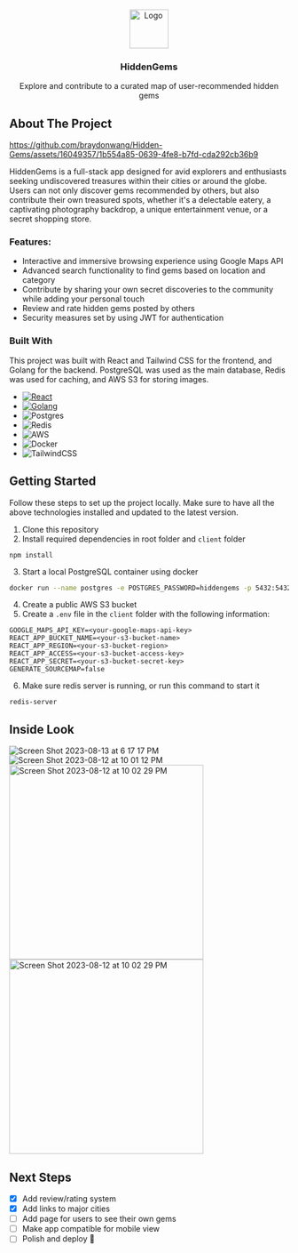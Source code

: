 <a name="readme-top"></a>

<!-- PROJECT LOGO -->
<br />
<div align="center">
  <a href="https://github.com/othneildrew/Best-README-Template">
    <img src="https://hiddengemsbw.s3.us-east-2.amazonaws.com/1691961203307_logo.png" alt="Logo" height="70">
  </a>

  <h3 align="center">HiddenGems</h3>
  <p align="center">Explore and contribute to a curated map of user-recommended hidden gems</p>
</div>

<!-- ABOUT THE PROJECT -->
## About The Project


https://github.com/braydonwang/Hidden-Gems/assets/16049357/1b554a85-0639-4fe8-b7fd-cda292cb36b9



HiddenGems is a full-stack app designed for avid explorers and enthusiasts seeking undiscovered treasures within their cities or around the globe. Users can not only discover gems recommended by others, but also contribute their own treasured spots, whether it's a delectable eatery, a captivating photography backdrop, a unique entertainment venue, or a secret shopping store.

### Features:
* Interactive and immersive browsing experience using Google Maps API
* Advanced search functionality to find gems based on location and category
* Contribute by sharing your own secret discoveries to the community while adding your personal touch
* Review and rate hidden gems posted by others
* Security measures set by using JWT for authentication

### Built With

This project was built with React and Tailwind CSS for the frontend, and Golang for the backend. PostgreSQL was used as the main database, Redis was used for caching, and AWS S3 for storing images. 

* [![React][React.js]][React-url]
* [![Golang][Golang.org]][Golang-url]
* ![Postgres](https://img.shields.io/badge/postgres-%23316192.svg?style=for-the-badge&logo=postgresql&logoColor=white)
* ![Redis](https://img.shields.io/badge/redis-%23DD0031.svg?style=for-the-badge&logo=redis&logoColor=white)
* ![AWS](https://img.shields.io/badge/AWS-%23FF9900.svg?style=for-the-badge&logo=amazon-aws&logoColor=white)
* ![Docker](https://img.shields.io/badge/docker-%230db7ed.svg?style=for-the-badge&logo=docker&logoColor=white)
* ![TailwindCSS](https://img.shields.io/badge/tailwindcss-%2338B2AC.svg?style=for-the-badge&logo=tailwind-css&logoColor=white)


<!-- GETTING STARTED -->
## Getting Started

Follow these steps to set up the project locally. Make sure to have all the above technologies installed and updated to the latest version.

1. Clone this repository
2. Install required dependencies in root folder and `client` folder
```
npm install
```
3. Start a local PostgreSQL container using docker
```sh
docker run --name postgres -e POSTGRES_PASSWORD=hiddengems -p 5432:5432 -d postgres
```
4. Create a public AWS S3 bucket
5. Create a `.env` file in the `client` folder with the following information:
```
GOOGLE_MAPS_API_KEY=<your-google-maps-api-key>
REACT_APP_BUCKET_NAME=<your-s3-bucket-name>
REACT_APP_REGION=<your-s3-bucket-region>
REACT_APP_ACCESS=<your-s3-bucket-access-key>
REACT_APP_SECRET=<your-s3-bucket-secret-key>
GENERATE_SOURCEMAP=false
```
6. Make sure redis server is running, or run this command to start it
```
redis-server
```

## Inside Look
![Screen Shot 2023-08-13 at 6 17 17 PM](https://github.com/braydonwang/Hidden-Gems/assets/16049357/b300dca8-b2c2-4df8-8d37-2e19121f002f)
![Screen Shot 2023-08-12 at 10 01 12 PM](https://github.com/braydonwang/Hidden-Gems/assets/16049357/9790d63d-64cf-4bec-9724-72fcbe5763f8)
<img width="350" alt="Screen Shot 2023-08-12 at 10 02 29 PM" src="https://github.com/braydonwang/Hidden-Gems/assets/16049357/48decde8-7383-4930-a767-24f9709edeec">
<img width="350" alt="Screen Shot 2023-08-12 at 10 02 29 PM" src="https://github.com/braydonwang/Hidden-Gems/assets/16049357/3cb5e49a-bf78-4da4-b57c-4a34e6a7aded">


## Next Steps

- [x] Add review/rating system
- [x] Add links to major cities
- [ ] Add page for users to see their own gems
- [ ] Make app compatible for mobile view
- [ ] Polish and deploy 🚀

[React.js]: https://img.shields.io/badge/React-20232A?style=for-the-badge&logo=react&logoColor=61DAFB
[React-url]: https://reactjs.org/
[Golang.org]: https://img.shields.io/badge/go-%2300ADD8.svg?style=for-the-badge&logo=go&logoColor=white
[Golang-url]: https://go.dev/
